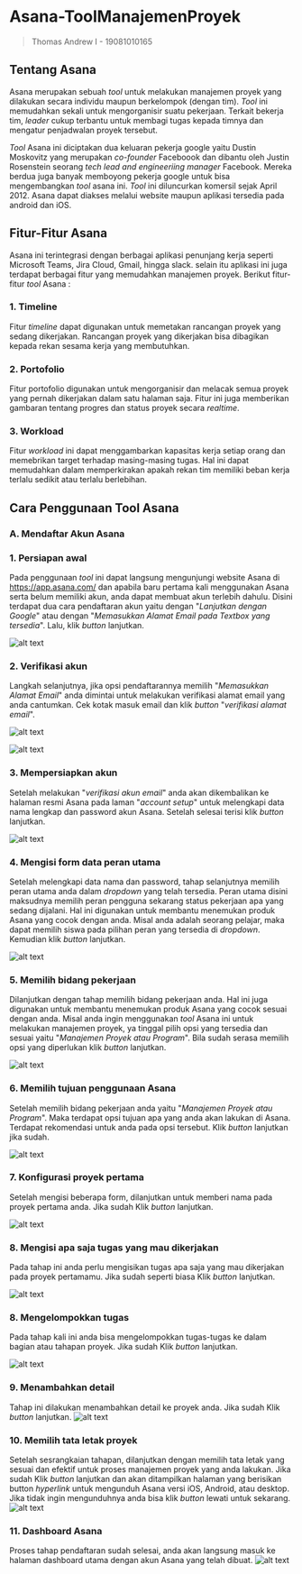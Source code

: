 # Asana-ToolManajemenProyek
> Thomas Andrew I - 19081010165

## Tentang Asana
   Asana merupakan sebuah *tool* untuk melakukan manajemen proyek yang dilakukan secara individu maupun berkelompok (dengan tim). *Tool* ini memudahkan sekali untuk mengorganisir suatu pekerjaan. Terkait bekerja tim, *leader* cukup terbantu untuk membagi tugas kepada timnya dan mengatur penjadwalan proyek tersebut.
   
   *Tool* Asana ini diciptakan dua keluaran pekerja google yaitu Dustin Moskovitz yang merupakan *co-founder* Faceboook dan dibantu oleh Justin Rosenstein seorang *tech lead and engineeriing manager* Facebook. Mereka berdua juga banyak memboyong pekerja google untuk bisa mengembangkan *tool* asana ini. *Tool* ini diluncurkan komersil sejak April 2012. Asana dapat diakses melalui website maupun aplikasi tersedia pada android dan iOS.

## Fitur-Fitur Asana
   Asana ini terintegrasi dengan berbagai aplikasi penunjang kerja seperti Microsoft Teams, Jira Cloud, Gmail, hingga slack. selain itu aplikasi ini juga terdapat berbagai fitur yang memudahkan manajemen proyek. Berikut fitur-fitur *tool* Asana :
   
### 1. Timeline
Fitur *timeline* dapat digunakan untuk memetakan rancangan proyek yang sedang dikerjakan. Rancangan proyek yang dikerjakan bisa dibagikan kepada rekan sesama kerja yang membutuhkan.

### 2. Portofolio
Fitur portofolio digunakan untuk mengorganisir dan melacak semua proyek yang pernah dikerjakan dalam satu halaman saja. Fitur ini juga memberikan gambaran tentang progres dan status proyek secara *realtime*.

### 3. Workload
Fitur *workload* ini dapat menggambarkan kapasitas kerja setiap orang dan memebrikan target terhadap masing-masing tugas. Hal ini dapat memudahkan dalam memperkirakan apakah rekan tim memiliki beban kerja terlalu sedikit atau terlalu berlebihan.

## Cara Penggunaan Tool Asana

### A. Mendaftar Akun Asana
### 1. Persiapan awal
Pada penggunaan *tool* ini dapat langsung mengunjungi website Asana di https://app.asana.com/ dan apabila baru pertama kali menggunakan Asana serta belum memiliki akun, anda dapat membuat akun terlebih dahulu. Disini terdapat dua cara pendaftaran akun yaitu dengan "*Lanjutkan dengan Google*" atau dengan "*Memasukkan Alamat Email pada Textbox yang tersedia*". Lalu, klik *button* lanjutkan.

![alt text](https://github.com/thomasndrw/Asana-ToolManajemenProyek/blob/main/asana/asana1.jpeg)

### 2. Verifikasi akun
Langkah selanjutnya, jika opsi pendaftarannya memilih "*Memasukkan Alamat Email*" anda dimintai untuk melakukan verifikasi alamat email yang anda cantumkan. Cek kotak masuk email dan klik *button* "*verifikasi alamat email*".

![alt text](https://github.com/thomasndrw/Asana-ToolManajemenProyek/blob/main/asana/asana2.jpeg)

![alt text](https://github.com/thomasndrw/Asana-ToolManajemenProyek/blob/main/asana/asana3.jpeg)

### 3. Mempersiapkan akun
Setelah melakukan "*verifikasi akun email*" anda akan dikembalikan ke halaman resmi Asana pada laman "*account setup*" untuk melengkapi data nama lengkap dan password akun Asana. Setelah selesai terisi klik *button* lanjutkan.

![alt text](https://github.com/thomasndrw/Asana-ToolManajemenProyek/blob/main/asana/asana4.jpeg)

### 4. Mengisi form data peran utama
Setelah melengkapi data nama dan password, tahap selanjutnya memilih peran utama anda dalam *dropdown* yang telah tersedia. Peran utama disini maksudnya memilih peran pengguna sekarang status pekerjaan apa yang sedang dijalani. Hal ini digunakan untuk membantu menemukan produk Asana yang cocok dengan anda. Misal anda adalah seorang pelajar, maka dapat memilih siswa pada pilihan peran yang tersedia di *dropdown*. Kemudian klik *button* lanjutkan.

![alt text](https://github.com/thomasndrw/Asana-ToolManajemenProyek/blob/main/asana/asana5.1.jpeg)

### 5. Memilih bidang pekerjaan
Dilanjutkan dengan tahap memilih bidang pekerjaan anda. Hal ini juga digunakan untuk membantu menemukan produk Asana yang cocok sesuai dengan anda. Misal anda ingin menggunakan *tool* Asana ini untuk melakukan manajemen proyek, ya tinggal pilih opsi yang tersedia dan sesuai yaitu "*Manajemen Proyek atau Program*". Bila sudah serasa memilih opsi yang diperlukan klik *button* lanjutkan.

![alt text](https://github.com/thomasndrw/Asana-ToolManajemenProyek/blob/main/asana/asana6.1.jpeg)

### 6. Memilih tujuan penggunaan Asana
Setelah memilih bidang pekerjaan anda yaitu "*Manajemen Proyek atau Program*". Maka terdapat opsi tujuan apa yang anda akan lakukan di Asana. Terdapat rekomendasi untuk anda pada opsi tersebut. Klik *button* lanjutkan jika sudah.

![alt text](https://github.com/thomasndrw/Asana-ToolManajemenProyek/blob/main/asana/asana7.jpeg)

### 7. Konfigurasi proyek pertama
Setelah mengisi beberapa form, dilanjutkan untuk memberi nama pada proyek pertama anda. Jika sudah Klik *button* lanjutkan.

![alt text](https://github.com/thomasndrw/Asana-ToolManajemenProyek/blob/main/asana/asana8.jpeg)

### 8. Mengisi apa saja tugas yang mau dikerjakan
Pada tahap ini anda perlu mengisikan tugas apa saja yang mau dikerjakan pada proyek pertamamu. Jika sudah seperti biasa Klik *button* lanjutkan.

![alt text](https://github.com/thomasndrw/Asana-ToolManajemenProyek/blob/main/asana/asana9.jpeg)

### 8. Mengelompokkan tugas
Pada tahap kali ini anda bisa mengelompokkan tugas-tugas ke dalam bagian atau tahapan proyek. Jika sudah Klik *button* lanjutkan.

![alt text](https://github.com/thomasndrw/Asana-ToolManajemenProyek/blob/main/asana/asana10.jpeg)

### 9. Menambahkan detail
Tahap ini dilakukan menambahkan detail ke proyek anda. Jika sudah Klik *button* lanjutkan.
![alt text]()

### 10. Memilih tata letak proyek
Setelah sesrangkaian tahapan, dilanjutkan dengan memilih tata letak yang sesuai dan efektif untuk proses manajemen proyek yang anda lakukan. Jika sudah Klik *button* lanjutkan dan akan ditampilkan halaman yang berisikan button *hyperlink* untuk mengunduh Asana versi iOS, Android, atau desktop. Jika tidak ingin mengunduhnya anda bisa klik *button* lewati untuk sekarang.
![alt text]()

### 11. Dashboard Asana
Proses tahap pendaftaran sudah selesai, anda akan langsung masuk ke halaman dashboard utama dengan akun Asana yang telah dibuat.
![alt text]()

